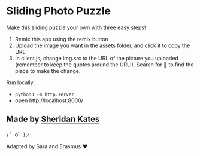 Sliding Photo Puzzle
=================

Make this sliding puzzle your own with three easy steps!
1. Remix this app using the remix button
2. Upload the image you want in the assets folder, and click it to copy the URL
3. In client.js, change img.src to the URL of the picture you uploaded (remember to keep the quotes around the URL!). Search for 🔨 to find the place to make the change.

Run locally: 
- `python3 -m http.server`
- open http://localhost:8000/

Made by [Sheridan Kates](https://glitch.com/@sheridanvk)
-------------------
\ ゜o゜)ノ

Adapted by Sara and Erasmus ❤️

